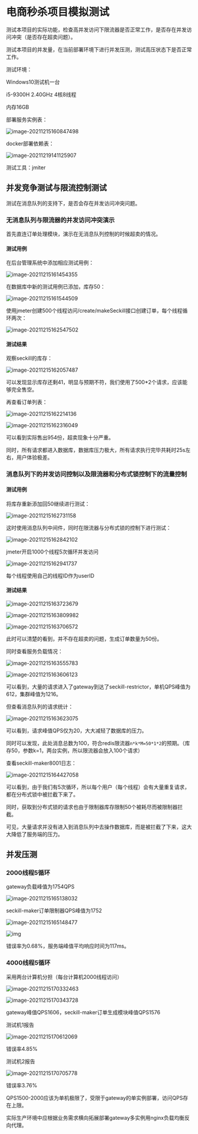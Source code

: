 # 电商秒杀项目模拟测试

测试本项目的实际功能，检查高并发访问下限流器是否正常工作，是否存在并发访问冲突（是否存在超卖问题）。

测试本项目的并发量，在当前部署环境下进行并发压测，测试高压状态下是否正常工作。

测试环境：

Windows10测试机一台

i5-9300H 2.40GHz 4核8线程

内存16GB

部署服务实例表：

![image-20211215160847498](模拟测试.assets/image-20211215160847498.png)

docker部署依赖表：

![image-20211219141125907](模拟测试.assets/image-20211219141125907.png)

测试工具：jmiter

## 并发竞争测试与限流控制测试

测试在消息队列的支持下，是否会存在并发访问冲突问题。

### 无消息队列与限流器的并发访问冲突演示

首先直连订单处理模块，演示在无消息队列控制的时候超卖的情况。

#### 测试用例

在后台管理系统中添加相应测试用例：

![image-20211215161454355](模拟测试.assets/image-20211215161454355.png)

在数据库中新的测试用例已添加，库存50：

![image-20211215161544509](模拟测试.assets/image-20211215161544509.png)

使用jmeter创建500个线程访问/create/makeSeckill接口创建订单，每个线程循环两次：

![image-20211215162547502](模拟测试.assets/image-20211215162547502.png)

#### 测试结果

观察seckill的库存：

![image-20211215162057487](模拟测试.assets/image-20211215162057487.png)

可以发现显示库存还剩41，明显与预期不符，我们使用了500*2个请求，应该能够完全售空。

再查看订单列表：

![image-20211215162214136](模拟测试.assets/image-20211215162214136.png)

![image-20211215162316049](模拟测试.assets/image-20211215162316049.png)

可以看到实际售出954份，超卖现象十分严重。

同时，所有请求都进入数据库，数据库压力极大，所有请求执行完毕共耗时25s左右，用户体验极差。

### 消息队列下的并发访问控制以及限流器和分布式锁控制下的流量控制

#### 测试用例

将库存重新添加回50继续进行测试：

![image-20211215162731158](模拟测试.assets/image-20211215162731158.png)

这时使用消息队列中间件，同时在限流器与分布式锁的控制下进行测试：

![image-20211215162842102](模拟测试.assets/image-20211215162842102.png)

jmeter开启1000个线程5次循环并发访问

![image-20211215162941737](模拟测试.assets/image-20211215162941737.png)

每个线程使用自己的线程ID作为userID

#### 测试结果

![image-20211215163723679](模拟测试.assets/image-20211215163723679.png)

![image-20211215163809982](模拟测试.assets/image-20211215163809982.png)

![image-20211215163706572](模拟测试.assets/image-20211215163706572.png)

此时可以清楚的看到，并不存在超卖的问题，生成订单数量为50份。

同时查看服务负载情况：

![image-20211215163555783](模拟测试.assets/image-20211215163555783.png)

![image-20211215163606123](模拟测试.assets/image-20211215163606123.png)

可以看到，大量的请求进入了gateway到达了seckill-restrictor，单机QPS峰值为612，集群峰值为1216。

但查看消息队列的请求统计：

![image-20211215163623075](模拟测试.assets/image-20211215163623075.png)

可以看到，请求峰值QPS仅为20，大大减轻了数据库的压力。

同时可以发现，此处消息总数为100，符合redis限流器`n*k*M=50*1*2`的预期。（库存50，参数k=1，两台实例，所以限流器会放入100个请求）

查看seckill-maker8001日志：

![image-20211215164427058](模拟测试.assets/image-20211215164427058.png)

可以看到，由于我们有5次循环，所以每个用户（每个线程）会有大量重复请求，都在分布式锁中被拦截下来了。

同时，获取到分布式锁的请求也由于限制器库存限制50个被耗尽而被限制器拦截。

可见，大量请求并没有进入到消息队列中去操作数据库，而是被拦截了下来，这大大降低了服务端的压力。

## 并发压测

### 2000线程5循环

gateway负载峰值为1754QPS

![image-20211215165138032](模拟测试.assets/image-20211215165138032.png)

seckill-maker订单限制器QPS峰值为1752

![image-20211215165148477](模拟测试.assets/image-20211215165148477.png)

![img](模拟测试.assets/{O1C]}_D8PP6D1Q%B1@J.png)

错误率为0.68%，服务端峰值平均响应时间为117ms。

### 4000线程5循环

采用两台计算机分担（每台计算机2000线程访问）

![image-20211215170332463](模拟测试.assets/image-20211215170332463.png)

![image-20211215170343728](模拟测试.assets/image-20211215170343728.png)

gateway峰值QPS1606，seckill-maker订单生成模块峰值QPS1576

测试机1报告

![image-20211215170612069](模拟测试.assets/image-20211215170612069.png)

错误率4.85%

测试机2报告

![image-20211215170705778](模拟测试.assets/image-20211215170705778.png)

错误率3.76%



QPS1500-2000应该为单机极限了，受限于gateway的单实例部署，访问QPS存在上限。

实际生产环境中应根据业务需求横向拓展部署gateway多实例用nginx负载均衡反向代理。